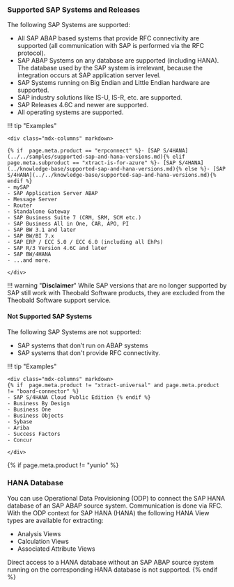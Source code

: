 ### Supported SAP Systems and Releases

The following SAP Systems are supported:

- All SAP ABAP based systems that provide RFC connectivity are supported (all communication with SAP is performed via the RFC protocol). 
- SAP ABAP Systems on any database are supported (including HANA). The database used by the SAP system is irrelevant, because the integration occurs at SAP application server level.
- SAP Systems running on Big Endian and Little Endian hardware are supported.
- SAP industry solutions like IS-U, IS-R, etc. are supported.
- SAP Releases 4.6C and newer are supported. 
- All operating systems are supported.

!!! tip "Examples"

	<div class="mdx-columns" markdown>

	{% if  page.meta.product == "erpconnect" %}- [SAP S/4HANA](../../samples/supported-sap-and-hana-versions.md){% elif page.meta.subproduct == "xtract-is-for-azure" %}- [SAP S/4HANA](../knowledge-base/supported-sap-and-hana-versions.md){% else %}- [SAP S/4HANA](../../knowledge-base/supported-sap-and-hana-versions.md){% endif %}
	- mySAP
	- SAP Application Server ABAP
	- Message Server
	- Router
	- Standalone Gateway
	- SAP Business Suite 7 (CRM, SRM, SCM etc.)
	- SAP Business All in One, CAR, APO, PI
	- SAP BW 3.1 and later
	- SAP BW/BI 7.x
	- SAP ERP / ECC 5.0 / ECC 6.0 (including all EhPs)
	- SAP R/3 Version 4.6C and later
	- SAP BW/4HANA 
	- ...and more.

	</div>

!!! warning "**Disclaimer**" 
	While SAP versions that are no longer supported by SAP still work with Theobald Software products, they are excluded from the Theobald Software support service.

#### Not Supported SAP Systems

The following SAP Systems are not supported:
- SAP systems that don’t run on ABAP systems 
- SAP systems that don't provide RFC connectivity. <br>

!!! tip "Examples"

	<div class="mdx-columns" markdown>
    {% if  page.meta.product != "xtract-universal" and page.meta.product != "board-connector" %}
    - SAP S/4HANA Cloud Public Edition {% endif %}
	- Business By Design
	- Business One
	- Business Objects
	- Sybase
	- Ariba
	- Success Factors
	- Concur

	</div>

{% if page.meta.product != "yunio" %}
### HANA Database
You can use Operational Data Provisioning (ODP) to connect the SAP HANA database of an SAP ABAP source system. 
Communication is done via RFC. 
With the ODP context for SAP HANA (HANA) the following HANA View types are available for extracting:
- Analysis Views
- Calculation Views
- Associated Attribute Views

Direct access to a HANA database without an SAP ABAP source system running on the corresponding HANA database is not supported.
{% endif %}